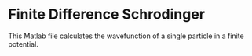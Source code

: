 Finite Difference Schrodinger
=============================

This Matlab file calculates the wavefunction of a single particle in a finite potential.
